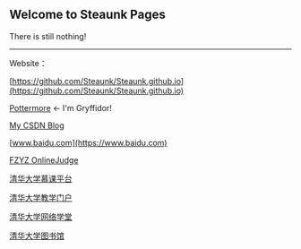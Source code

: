 ## Welcome to Steaunk Pages

There is still nothing!

---

Website：

[https://github.com/Steaunk/Steaunk.github.io](https://github.com/Steaunk/Steaunk.github.io)

[Pottermore](https://www.pottermore.com/) <- I'm Gryffidor!

[My CSDN Blog](https://blog.csdn.net/Steaunk)

[www.baidu.com](https://www.baidu.com)

[FZYZ OnlineJudge](https://fzyzoi.tk/OnlineJudge/)

[清华大学慕课平台](https://tsinghua.xuetangx.com)

[清华大学教学门户](http://academic.tsinghua.edu.cn/)

[清华大学网络学堂](http://learn.tsinghua.edu.cn/)

[清华大学图书馆](http://lib.tsinghua.edu.cn/)
